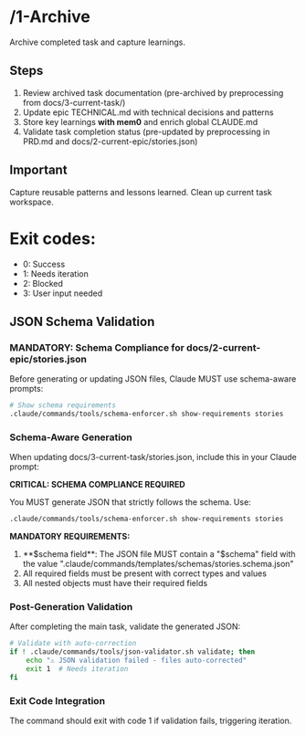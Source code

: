 # /1-Archive
Archive completed task and capture learnings.

## Steps
1. Review archived task documentation (pre-archived by preprocessing from docs/3-current-task/)
2. Update epic TECHNICAL.md with technical decisions and patterns
3. Store key learnings **with mem0** and enrich global CLAUDE.md
4. Validate task completion status (pre-updated by preprocessing in PRD.md and docs/2-current-epic/stories.json)

## Important
Capture reusable patterns and lessons learned. Clean up current task workspace.

# Exit codes:
- 0: Success
- 1: Needs iteration
- 2: Blocked
- 3: User input needed
## JSON Schema Validation
<!-- JSON_SCHEMA_VALIDATION -->

### MANDATORY: Schema Compliance for docs/2-current-epic/stories.json

Before generating or updating JSON files, Claude MUST use schema-aware prompts:

```bash
# Show schema requirements
.claude/commands/tools/schema-enforcer.sh show-requirements stories
```

### Schema-Aware Generation
When updating docs/3-current-task/stories.json, include this in your Claude prompt:

**CRITICAL: SCHEMA COMPLIANCE REQUIRED**

You MUST generate JSON that strictly follows the schema. Use:
```bash
.claude/commands/tools/schema-enforcer.sh show-requirements stories
```

**MANDATORY REQUIREMENTS:**
1. **$schema field**: The JSON file MUST contain a "$schema" field with the value ".claude/commands/templates/schemas/stories.schema.json"
2. All required fields must be present with correct types and values
3. All nested objects must have their required fields
### Post-Generation Validation
After completing the main task, validate the generated JSON:

```bash
# Validate with auto-correction
if ! .claude/commands/tools/json-validator.sh validate; then
    echo "⚠ JSON validation failed - files auto-corrected"
    exit 1  # Needs iteration
fi
```

### Exit Code Integration
The command should exit with code 1 if validation fails, triggering iteration.

<!-- /JSON_SCHEMA_VALIDATION -->

